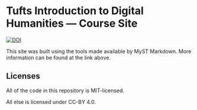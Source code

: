 # Tufts Introduction to Digital Humanities — Course Site

[![DOI](https://zenodo.org/badge/DOI/10.5281/zenodo.14805610.svg)](https://doi.org/10.5281/zenodo.14805610)

This site was built using the tools made available by MyST Markdown. More information can be found at the link above.

## Licenses

All of the code in this repository is MIT-licensed.

All else is licensed under CC-BY 4.0.